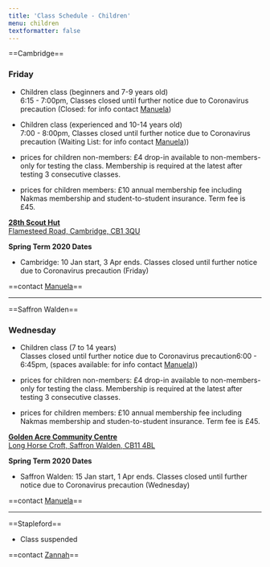```yaml
---
title: 'Class Schedule - Children'
menu: children
textformatter: false
---
```


==Cambridge==

### Friday

* Children class (beginners and 7-9 years old)  
6:15 - 7:00pm,  Classes closed until further notice due to Coronavirus precaution
(Closed: for info contact <a href="mailto:manuela.gnc@gmail.com">Manuela</a>)

* Children class (experienced and 10-14 years old)  
7:00 - 8:00pm,  Classes closed until further notice due to Coronavirus precaution
(Waiting List: for info contact <a href="mailto:manuela.gnc@gmail.com">Manuela</a>))

* prices for children non-members: £4 drop-in available to non-members-only for testing the class. Membership is required at the latest after testing 3 consecutive classes.  
* prices for children members: £10 annual membership fee including Nakmas membership and student-to-student insurance. Term fee is £45.

[**28th Scout Hut**  
Flamesteed Road,
Cambridge, CB1 3QU](https://goo.gl/maps/wSZbnx9icyn)

**Spring Term 2020 Dates**
* Cambridge: 10 Jan start, 3 Apr ends. Classes closed until further notice due to Coronavirus precaution (Friday)

==contact <a href="mailto:manuela.gnc@gmail.com">Manuela</a>==

---

==Saffron Walden==

### Wednesday

* Children class (7 to 14 years)  
Classes closed until further notice due to Coronavirus precaution6:00 - 6:45pm, 
(spaces available: for info contact <a href="mailto:manuela.gnc@gmail.com">Manuela</a>))


* prices for children non-members: £4 drop-in available to non-members-only for testing the class. Membership is required at the latest after testing 3 consecutive classes.  
* prices for children members: £10 annual membership fee including Nakmas membership and studen-to-student insurance. Term fee is £45.


[**Golden Acre Community Centre**  
Long Horse Croft,
Saffron Walden, CB11 4BL](https://goo.gl/maps/74EXohV3jAK2)

**Spring Term 2020 Dates**
* Saffron Walden: 15 Jan start, 1 Apr ends. Classes closed until further notice due to Coronavirus precaution (Wednesday) 


==contact <a href="mailto:manuela.gnc@gmail.com">Manuela</a>==

---

==Stapleford==

* Class suspended

<!--
### Friday
* Children class (6 to 12 years)  
6-7pm, £4

[**Stapleford Pavillion**  
69 Gog Magog Way, Cambridge CB22 5BQ](https://goo.gl/maps/Xyjnr2stctC2)
-->

==contact <a href="mailto:enganosa.gnc@gmail.com">Zannah</a>==
